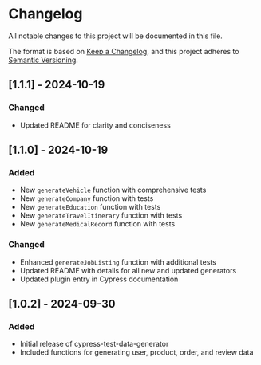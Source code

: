 # Changelog

All notable changes to this project will be documented in this file.

The format is based on [Keep a Changelog](https://keepachangelog.com/en/1.0.0/),
and this project adheres to [Semantic Versioning](https://semver.org/spec/v2.0.0.html).

## [1.1.1] - 2024-10-19

### Changed
- Updated README for clarity and conciseness

## [1.1.0] - 2024-10-19

### Added
- New `generateVehicle` function with comprehensive tests
- New `generateCompany` function with tests
- New `generateEducation` function with tests
- New `generateTravelItinerary` function with tests
- New `generateMedicalRecord` function with tests

### Changed
- Enhanced `generateJobListing` function with additional tests
- Updated README with details for all new and updated generators
- Updated plugin entry in Cypress documentation

## [1.0.2] - 2024-09-30

### Added
- Initial release of cypress-test-data-generator
- Included functions for generating user, product, order, and review data

